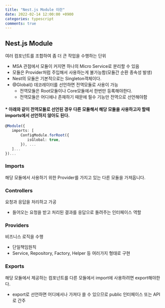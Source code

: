 ```yaml
---
title: "Nest.js Module 이란"
date: 2022-02-14 12:00:00 +0900
categories: typescript
comments: true
---
```


## Nest.js Module
여러 컴포넌트를 조합하여 좀 더 큰 작업을 수행하는 단위
 - MSA 관점에서 모듈이 커지면 하나의 Micro Service로 분리할 수 있음
 - 모듈은 Provider처럼 주입해서 사용하는게 불가능함(모듈간 순환 종속성 발생)
 - Nest의 모듈은 기본적으로는 Singleton객체이다.
 - @Global() 데코레이터를 선언하면 전역모듈로 사용이 가능
   - 전역모듈은 Root모듈이나 Core모듈에서 한번만 등록해야한다.
   - 전역모듈은 어디에나 존재하기 때문에 필수 기능만 전역으로 선언해야함
   
#### * 아래와 같이 전역모듈로 선언된 경우 다른 모듈해서 해당 모듈을 사용하고자 할때 imports에서 선언하지 않아도 된다.
```typescript
@Module({
   imports: [
       ConfigModule.forRoot({
          isGlobal: true,
       }), ...
   ]...
})...
```

### Imports
해당 모듈에서 사용하기 위한 Provider를 가지고 있는 다른 모듈을 가져옵니다.

### Controllers
요청과 응답을 처리하고 가공
 - 들어오는 요청을 받고 처리된 결과를 응답으로 돌려주는 인터페이스 역할

### Providers
비즈니스 로직을 수행
 - 단일책임원칙
 - Service, Repository, Factory, Helper 등 여러가지 형태로 구현

### Exports
해당 모듈에서 제공하는 컴포넌트를 다른 모듈에서 import에 사용하려면 export해야한다.
 - export로 선언하면 어디에서나 가져다 쓸 수 있으므로 public 인터페이스 또는 API로 간주

